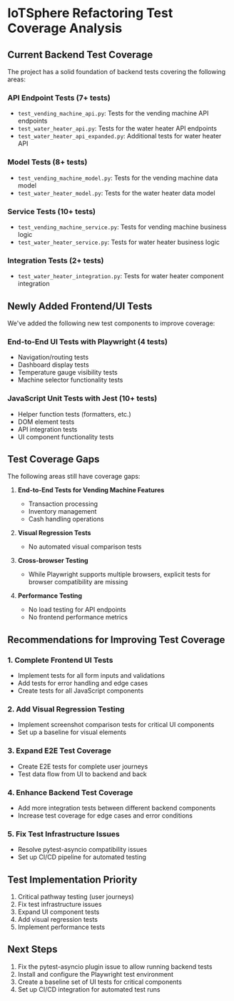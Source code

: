 # IoTSphere Refactoring Test Coverage Analysis

## Current Backend Test Coverage

The project has a solid foundation of backend tests covering the following areas:

### API Endpoint Tests (7+ tests)
- `test_vending_machine_api.py`: Tests for the vending machine API endpoints
- `test_water_heater_api.py`: Tests for the water heater API endpoints
- `test_water_heater_api_expanded.py`: Additional tests for water heater API

### Model Tests (8+ tests)
- `test_vending_machine_model.py`: Tests for the vending machine data model
- `test_water_heater_model.py`: Tests for the water heater data model

### Service Tests (10+ tests)
- `test_vending_machine_service.py`: Tests for vending machine business logic
- `test_water_heater_service.py`: Tests for water heater business logic

### Integration Tests (2+ tests)
- `test_water_heater_integration.py`: Tests for water heater component integration

## Newly Added Frontend/UI Tests

We've added the following new test components to improve coverage:

### End-to-End UI Tests with Playwright (4 tests)
- Navigation/routing tests
- Dashboard display tests
- Temperature gauge visibility tests
- Machine selector functionality tests

### JavaScript Unit Tests with Jest (10+ tests)
- Helper function tests (formatters, etc.)
- DOM element tests
- API integration tests
- UI component functionality tests

## Test Coverage Gaps

The following areas still have coverage gaps:

1. **End-to-End Tests for Vending Machine Features**
   - Transaction processing
   - Inventory management
   - Cash handling operations

2. **Visual Regression Tests**
   - No automated visual comparison tests

3. **Cross-browser Testing**
   - While Playwright supports multiple browsers, explicit tests for browser compatibility are missing

4. **Performance Testing**
   - No load testing for API endpoints
   - No frontend performance metrics

## Recommendations for Improving Test Coverage

### 1. Complete Frontend UI Tests
- Implement tests for all form inputs and validations
- Add tests for error handling and edge cases
- Create tests for all JavaScript components

### 2. Add Visual Regression Testing
- Implement screenshot comparison tests for critical UI components
- Set up a baseline for visual elements

### 3. Expand E2E Test Coverage
- Create E2E tests for complete user journeys
- Test data flow from UI to backend and back

### 4. Enhance Backend Test Coverage
- Add more integration tests between different backend components
- Increase test coverage for edge cases and error conditions

### 5. Fix Test Infrastructure Issues
- Resolve pytest-asyncio compatibility issues
- Set up CI/CD pipeline for automated testing

## Test Implementation Priority

1. Critical pathway testing (user journeys)
2. Fix test infrastructure issues
3. Expand UI component tests
4. Add visual regression tests
5. Implement performance tests

## Next Steps

1. Fix the pytest-asyncio plugin issue to allow running backend tests
2. Install and configure the Playwright test environment
3. Create a baseline set of UI tests for critical components
4. Set up CI/CD integration for automated test runs
